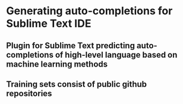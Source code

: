 # Generating auto-completions for Sublime Text IDE 

## Plugin for Sublime Text predicting auto-completions of high-level language based on machine learning methods

## Training sets consist of public github repositories
